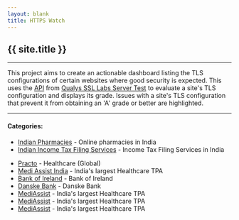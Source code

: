 ```yaml
---
layout: blank
title: HTTPS Watch
---
```

<div>
	<h2>{{ site.title }}</h2>
</div>
<hr>
<div>
	This project aims to create an actionable dashboard listing the TLS configurations of certain websites where good security is expected.
	This uses the <a href="https://github.com/ssllabs/ssllabs-scan/blob/stable/ssllabs-api-docs.md">API</a> from <a href="https://www.ssllabs.com/ssltest/index.html">Qualys SSL Labs Server Test</a>
	to evaluate a site's TLS configuration and displays its grade. Issues with a site's TLS configuration that prevent it from obtaining an 'A' grade or better are highlighted.
<div>
<hr>
<div>
	<h4>Categories:</h3>
	<ul>
		<li><a href="./pages/indianPharmacies">Indian Pharmacies</a> - Online pharmacies in India</li>
		<li><a href="./pages/indianIncomeTaxFilingServices">Indian Income Tax Filing Services</a> - Income Tax Filing Services in India</li>
	</ul>
	<ul>
		<li><a href="./pages/practo">Practo</a> - Healthcare (Global)</li>
		<li><a href="./pages/mediAssistIndia">Medi Assist India</a> - India's largest Healthcare TPA</li>
		<li><a href="./pages/bankOfIreland">Bank of Ireland</a> - Bank of Ireland</li>
		<li><a href="./pages/danskeBank">Danske Bank</a> - Danske Bank</li>
		<li><a href="./pages/mediAssist">MediAssist</a> - India's largest Healthcare TPA</li>
		<li><a href="./pages/mediAssist">MediAssist</a> - India's largest Healthcare TPA</li>
		<li><a href="./pages/mediAssist">MediAssist</a> - India's largest Healthcare TPA</li>
	</ul>
</div>